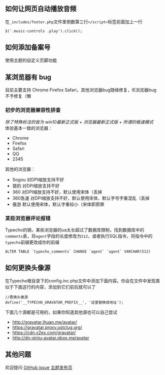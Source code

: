 ## 如何让网页自动播放音频

在`_includes/footer.php`文件里倒数第三行`</script>`标签前面加上一行

    $('.music-controls .play').click();

## 如何添加备案号

使用主题的自定义页脚功能

## 某浏览器有 bug

目前主要支持 Chrome Firefox Safari，其他浏览器bug随缘修复，IE浏览器bug不予修复（懒

### 初步的浏览器兼容性排查

*除了特殊标注的皆为 win10最新正式版 + 浏览器最新正式版 + 所谓的极速模式*  
体验基本一致的浏览器：

- Chrome
- Firefox
- Safari
- QQ
- 2345

其他的浏览器：

- Sogou     对DPI缩放支持不好
- 猎豹      对DPI缩放支持不好
- 360       对DPI缩放支持不好，默认使用宋体（丢掉
- 360急速   对DPI缩放支持不好，默认使用宋体，默认字号字重混乱（丢掉
- 傲游      默认使用宋体，默认字重较小（宋体即原罪

### 某些浏览器评论报错

Typecho的锅，某些浏览器的ua太长超过了数据库限制，找到数据库中的`comments`表，将`agent`字段的长度修改为`512`，或者执行SQL指令，将指令中的`typecho`前缀更改成你的前缀
```
ALTER TABLE `typecho_comments` CHANGE `agent` `agent` VARCHAR(512)
```

## 如何更换头像源

在Typecho根目录下的config.inc.php文件中添加下面内容。你会在文件中发现类似于下面这行的内容，添加到它们前后就可以了
```
//更换头像源
define('__TYPECHO_GRAVATAR_PREFIX__', '这里替换成地址');
```
下面几个源都是可用的，如果你知道其他源也可以自己尝试

- http://gravatar.ihuan.me/avatar/
- https://gravatar.proxy.ustclug.org/
- https://cdn.v2ex.com/gravatar/
- http://dn-qiniu-avatar.qbox.me/avatar

## 其他问题

欢迎提问 [GitHub issue](https://github.com/MuZhou233/Morecho-Typecho/issues) [主题发布页](https://mosarin.tech/morecho.html)